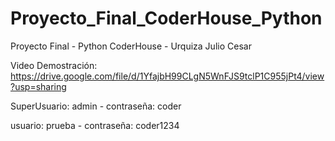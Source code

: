 # Proyecto_Final_CoderHouse_Python
Proyecto Final  - Python CoderHouse - Urquiza Julio Cesar

Video Demostración: https://drive.google.com/file/d/1YfajbH99CLgN5WnFJS9tclP1C955jPt4/view?usp=sharing

SuperUsuario: admin - contraseña: coder

usuario: prueba - contraseña: coder1234

